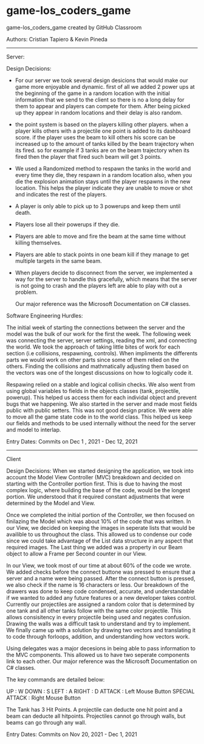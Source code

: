 # game-los_coders_game
game-los_coders_game created by GitHub Classroom

Authors: Cristian Tapiero & Kevin Pineda
*********************************************************************************************************************************
Server:

Design Decisions:

- For our server  we took several design desicions that would make our game more enjoyable and dynamic.
first of all we added 2  power ups at the beginning of the game in a random location with the initial information 
that we send to the client so there is no a long delay for them to appear and players can compete for them. After being picked up
they appear in random locations and their delay is also random.

- the point system is based on the players killing other players. when a player kills others with a projectile one point is added
to its dashboard score. if the player uses the beam to kill others his score can be increased up to the amount of tanks killed by
the beam trajectory when its fired. so for example if 3 tanks are on the beam trajectory when its fired then the player that fired such beam 
will get 3 points.

- We used a Randomized method to respawn the tanks in the world and every time they die, they respawn in a random location 
  also, when you die the explosion animation stays until the player respawns in the new location. This helps the player
  indicate they are unable to move or shot and indicates the rest of the players. 

- A player is only able to pick up to 3 powerups and keep them until death.

- Players lose all their powerups if they die.

- Players are able to move and fire the beam at the same time without killing themselves.

- Players are able to stack points in one beam kill if they manage to get multiple targets in the same beam. 
 
- When players decide to disconnect from the server, we implemented a way for the server to handle this gracefully, which means
  that the server is not going to crash and the players left are able to play with out a problem.



  Our major reference was the Microsoft Documentation on C# classes.

Software Engineering Hurdles:

The initial week of starting the connections between the server and the model was the bulk of our work for the first the week. The following week was connecting the server, server settings, reading the xml, and connecting the world. We took the approach of taking little bites of work for each section (i.e collisions, respawning, controls). When impliments the differents parts we would work on other parts since some of them relied on the others. Finding the collisions and mathmatically adjusting them based on the vectors was one of the longest discussions on how to logically code it. 

Respawing relied on a stable and logical collisin checks. We also went from using global variables to fields in the objects classes (tank, projectile, powerup). This helped us access them for each individal object and prevent bugs that we happening. We also started in the server and made most fields public with public setters. This was not good design pratice. We were able to move all the game state code in to the world class. This helped us keep our fields and methods to be used internally without the need for the server and model to interlap.

Entry Dates: Commits on Dec 1 , 2021 - Dec 12, 2021
*********************************************************************************************************************************
Client

Design Decisions: When we started designing the application, we took into account the Model View Controller (MVC) breakdown and decided on starting with the Controller portion first. This
is due to having the most complex logic, where building the base of the code, would be the longest portion. We understood that it required constant adjustments that were determined by
the Model and View.

Once we completed the initial portion of the Controller, we then focused on finilazing the Model which was about 10% of the code that was written. In our View,
we decided on keeping the images in seperate lists that would be availible to us throughout the class. This allowed us to condense our code since we could take advantage of the
List data structure in any aspect that required images. The Last thing we added was a property in our Beam object to allow a Frame per Second counter in our View. 

In our View, we took most of our time at about 60% of the code we wrote. We added checks before the connect buttone was pressed to ensure that a server and a name were being passed. After the connect button is pressed, we also check if
the name is 16 characters or less. Our breakdown of the drawers was done to keep code condensed, accurate, and understandable if we wanted to added any future features or a new developer
takes control. Currently our projectiles are assigned a random color that is determined by one tank and all other tanks follow with the same color projectile. This allows consisitency
in every projectile being used and negates confusion. Drawing the walls was a difficult task to understand and try to implement. We finally came up with a solution by drawing two vectors
and translating it to code through forloops, addition, and understanding how vectors work.  

Using delegates was a major decesions in being able to pass information to the MVC components. This allowed us to have two seperate components link to each other. Our major reference was the Microsoft Documentation on C# classes. 

The key commands are detailed below:

UP              : W
DOWN            : S
LEFT            : A
RIGHT           : D
ATTACK          : Left Mouse Button
SPECIAL ATTACK  : Right Mouse Button

The Tank has 3 Hit Points. A projectile can deducte one hit point and a beam can deducte all hitpoints. Projectiles cannot go through walls, but beams can go through any wall. 

Entry Dates: Commits on Nov 20, 2021 - Dec 1, 2021
